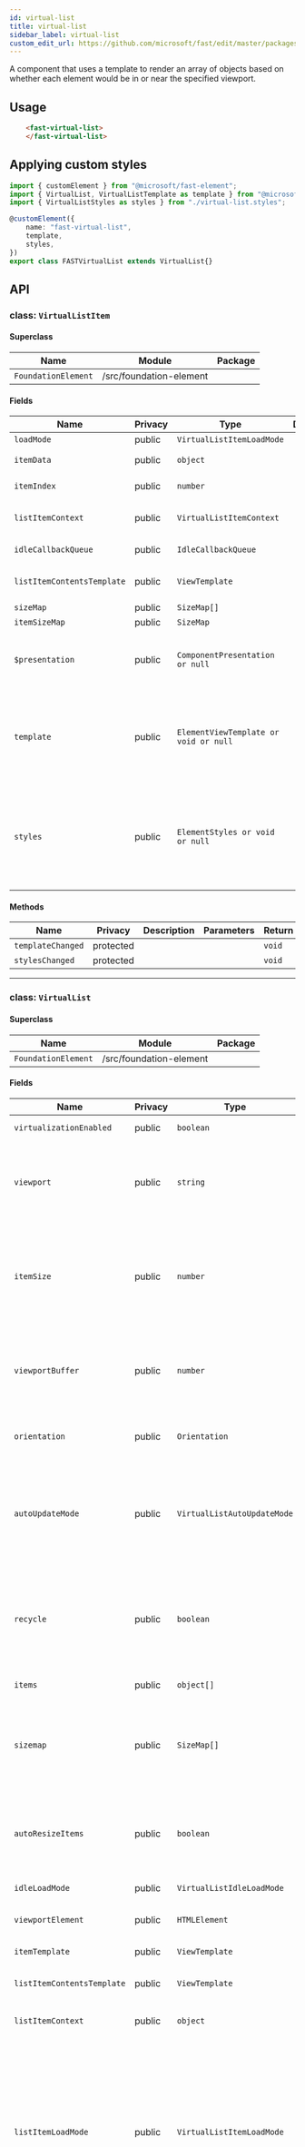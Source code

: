 ```yaml
---
id: virtual-list
title: virtual-list
sidebar_label: virtual-list
custom_edit_url: https://github.com/microsoft/fast/edit/master/packages/web-components/fast-foundation/src/virtual-list/README.md
---
```


A component that uses a template to render an array of objects based on whether each element would be in or near the specified viewport. 

## Usage

```html live
    <fast-virtual-list>
    </fast-virtual-list>
```

## Applying custom styles

```ts
import { customElement } from "@microsoft/fast-element";
import { VirtualList, VirtualListTemplate as template } from "@microsoft/fast-foundation";
import { VirtualListStyles as styles } from "./virtual-list.styles";

@customElement({
    name: "fast-virtual-list",
    template,
    styles,
})
export class FASTVirtualList extends VirtualList{}
```

## API



### class: `VirtualListItem`

#### Superclass

| Name                | Module                  | Package |
| ------------------- | ----------------------- | ------- |
| `FoundationElement` | /src/foundation-element |         |

#### Fields

| Name                       | Privacy | Type                                  | Default | Description                                                                                                                                                                         | Inherited From    |
| -------------------------- | ------- | ------------------------------------- | ------- | ----------------------------------------------------------------------------------------------------------------------------------------------------------------------------------- | ----------------- |
| `loadMode`                 | public  | `VirtualListItemLoadMode`             |         |                                                                                                                                                                                     |                   |
| `itemData`                 | public  | `object`                              |         | The data associated with this item                                                                                                                                                  |                   |
| `itemIndex`                | public  | `number`                              |         | The index of the item in the items array.                                                                                                                                           |                   |
| `listItemContext`          | public  | `VirtualListItemContext`              |         | Custom context provided to the parent virtual list                                                                                                                                  |                   |
| `idleCallbackQueue`        | public  | `IdleCallbackQueue`                   |         | idleCallbackQueue instance                                                                                                                                                          |                   |
| `listItemContentsTemplate` | public  | `ViewTemplate`                        |         | The viewtemplate used to render the item contents                                                                                                                                   |                   |
| `sizeMap`                  | public  | `SizeMap[]`                           |         | The list sizemap                                                                                                                                                                    |                   |
| `itemSizeMap`              | public  | `SizeMap`                             |         | The item sizemap                                                                                                                                                                    |                   |
| `$presentation`            | public  | `ComponentPresentation or null`       |         | A property which resolves the ComponentPresentation instance for the current component.                                                                                             | FoundationElement |
| `template`                 | public  | `ElementViewTemplate or void or null` |         | Sets the template of the element instance. When undefined, the element will attempt to resolve the template from the associated presentation or custom element definition.          | FoundationElement |
| `styles`                   | public  | `ElementStyles or void or null`       |         | Sets the default styles for the element instance. When undefined, the element will attempt to resolve default styles from the associated presentation or custom element definition. | FoundationElement |

#### Methods

| Name              | Privacy   | Description | Parameters | Return | Inherited From    |
| ----------------- | --------- | ----------- | ---------- | ------ | ----------------- |
| `templateChanged` | protected |             |            | `void` | FoundationElement |
| `stylesChanged`   | protected |             |            | `void` | FoundationElement |

<hr/>



### class: `VirtualList`

#### Superclass

| Name                | Module                  | Package |
| ------------------- | ----------------------- | ------- |
| `FoundationElement` | /src/foundation-element |         |

#### Fields

| Name                       | Privacy | Type                                  | Default    | Description                                                                                                                                                                                                                                                                                                                           | Inherited From    |
| -------------------------- | ------- | ------------------------------------- | ---------- | ------------------------------------------------------------------------------------------------------------------------------------------------------------------------------------------------------------------------------------------------------------------------------------------------------------------------------------- | ----------------- |
| `virtualizationEnabled`    | public  | `boolean`                             | `true`     | Whether or not the display should virtualize                                                                                                                                                                                                                                                                                          |                   |
| `viewport`                 | public  | `string`                              | `""`       | The HTML ID of the viewport element. If no viewport is set the default viewport is the element itself. Note that viewportElement can be set directly as well.                                                                                                                                                                         |                   |
| `itemSize`                 | public  | `number`                              |            | The size in pixels of each item along the virtualization axis. When auto-resizing this is the amount of space reserved for elements until they actually render and report size.  The default value is 50.                                                                                                                             |                   |
| `viewportBuffer`           | public  | `number`                              |            | Defines an area in pixels on either end of the viewport where items outside the viewport will still be rendered.  The default value is 100.                                                                                                                                                                                           |                   |
| `orientation`              | public  | `Orientation`                         |            | Whether the list is oriented vertically or horizontally. Default is vertical.                                                                                                                                                                                                                                                         |                   |
| `autoUpdateMode`           | public  | `VirtualListAutoUpdateMode`           | `"manual"` | Auto update mode defines what prompts the component to check the dimensions of elements in the DOM and reset the visible items accordingly.  Calling update() always provokes an update.                                                                                                                                              |                   |
| `recycle`                  | public  | `boolean`                             | `false`    | Whether or not to recycle the html container used to display items. May help performance but containers may retain artifacts from previous use that developers will need to clear.                                                                                                                                                    |                   |
| `items`                    | public  | `object[]`                            | `[]`       | The array of items to be displayed.                                                                                                                                                                                                                                                                                                   |                   |
| `sizemap`                  | public  | `SizeMap[]`                           |            | The sizemap for the items Authors need to provide a sizemap for arrays of irregular size items, when the items have a uniform size use the 'item-size' attribute instead.                                                                                                                                                             |                   |
| `autoResizeItems`          | public  | `boolean`                             |            | When true the virtual list component will track the size of child virtual-list-items and automatically update the size of the item in the size map.                                                                                                                                                                                   |                   |
| `idleLoadMode`             | public  | `VirtualListIdleLoadMode`             | `"auto"`   | Controls the idle load queue behavior.                                                                                                                                                                                                                                                                                                |                   |
| `viewportElement`          | public  | `HTMLElement`                         |            | The HTML element being used as the viewport                                                                                                                                                                                                                                                                                           |                   |
| `itemTemplate`             | public  | `ViewTemplate`                        |            | The ViewTemplate used in the items repeat loop                                                                                                                                                                                                                                                                                        |                   |
| `listItemContentsTemplate` | public  | `ViewTemplate`                        |            | The ViewTemplate used to render a virtual list item contents                                                                                                                                                                                                                                                                          |                   |
| `listItemContext`          | public  | `object`                              |            | Used to pass custom context objects to list items.                                                                                                                                                                                                                                                                                    |                   |
| `listItemLoadMode`         | public  | `VirtualListItemLoadMode`             |            | Determines when child virtual list items load content, or more specifically when the item's "loadContent" observable prop becomes 'true'.  "immediate": When the component connects. "manual": When set manually by some external code (ie. 'myListItem.laodContent = true') "idle": Items are loaded based on available idle cycles. |                   |
| `idleCallbackTimeout`      | public  | `number`                              | `1000`     | Defines the idle callback timeout value. Defaults to 1000                                                                                                                                                                                                                                                                             |                   |
| `getItemSizeMap`           | public  |                                       |            | the position in the stack (in pixels) of the a particular item index in the base source data.  Note that this does not necessarily mean the item is currently being rendered.                                                                                                                                                         |                   |
| `$presentation`            | public  | `ComponentPresentation or null`       |            | A property which resolves the ComponentPresentation instance for the current component.                                                                                                                                                                                                                                               | FoundationElement |
| `template`                 | public  | `ElementViewTemplate or void or null` |            | Sets the template of the element instance. When undefined, the element will attempt to resolve the template from the associated presentation or custom element definition.                                                                                                                                                            | FoundationElement |
| `styles`                   | public  | `ElementStyles or void or null`       |            | Sets the default styles for the element instance. When undefined, the element will attempt to resolve default styles from the associated presentation or custom element definition.                                                                                                                                                   | FoundationElement |

#### Methods

| Name                         | Privacy   | Description             | Parameters | Return | Inherited From    |
| ---------------------------- | --------- | ----------------------- | ---------- | ------ | ----------------- |
| `update`                     | public    | Request a layout update |            | `void` |                   |
| `handleListItemConnected`    | public    |                         | `e: Event` | `void` |                   |
| `handleListItemDisconnected` | public    |                         | `e: Event` | `void` |                   |
| `requestPositionUpdates`     | protected | get position updates    |            | `void` |                   |
| `reset`                      | protected | request reset           |            | `void` |                   |
| `templateChanged`            | protected |                         |            | `void` | FoundationElement |
| `stylesChanged`              | protected |                         |            | `void` | FoundationElement |

#### Attributes

| Name                     | Field                 | Inherited From |
| ------------------------ | --------------------- | -------------- |
| `virtualization-enabled` | virtualizationEnabled |                |
| `viewport`               | viewport              |                |
| `item-size`              | itemSize              |                |
| `viewport-buffer`        | viewportBuffer        |                |
| `orientation`            | orientation           |                |
| `auto-update-mode`       | autoUpdateMode        |                |
| `recycle`                | recycle               |                |
| `auto-resize-items`      | autoResizeItems       |                |
| `idle-load-mode`         | idleLoadMode          |                |
| `list-item-load-mode`    | listItemLoadMode      |                |
| `idle-callback-timeout`  | idleCallbackTimeout   |                |

<hr/>


